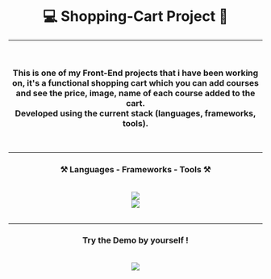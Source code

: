 <!-- TITLE -->
<h1 align="center"> 💻 Shopping-Cart Project 🛒 </h1>
<hr>
<!-- TITLE -->


<!-- DESCRIPTION -->
<br>
<h3 align="center">This is one of my Front-End projects that i have been working on, it's a functional shopping cart which you can add courses and see the price, image, name of each course added to the cart. <br/>Developed using the current stack (languages, frameworks, tools). </h3>
<br>
<hr>
<!-- DESCRIPTION -->


<!-- TECH STACK -->
<h3 align="center">⚒️ Languages - Frameworks - Tools ⚒️</h3>
<br/>
<div align="center">
    <img src="https://skillicons.dev/icons?i=css,vscode,tailwind,nodejs" /><br>
    <img src="https://skillicons.dev/icons?i=javascript,html,git,github" /><br>
</div>
<br/>
<hr/>
<!-- TECH STACK -->

<!-- DEMO -->
<h3 align="center"> Try the Demo by yourself ! </h3>
<br>
<div align="center">
  <a href="https://carlospigurina.github.io/Shopping-Cart/">
    <img src="https://img.shields.io/badge/Shopping Cart-333333?style=for-the-badge&logo=github&logoColor=white" style="text-decoration:none;"/>
  </a>
</div>
<!-- DEMO -->


